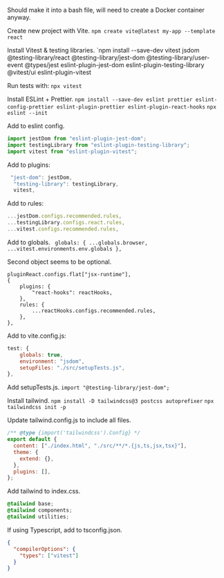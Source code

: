 Should make it into a bash file, will need to create a Docker container anyway.

Create new project with Vite.
`npm create vite@latest my-app --template react`

Install Vitest & testing libraries.
`npm install --save-dev vitest jsdom @testing-library/react @testing-library/jest-dom @testing-library/user-event @types/jest eslint-plugin-jest-dom eslint-plugin-testing-library @vitest/ui eslint-plugin-vitest

Run tests with:
`npx vitest`

Install ESLint + Prettier.
`npm install --save-dev eslint prettier eslint-config-prettier eslint-plugin-prettier eslint-plugin-react-hooks`
`npx eslint --init`

Add to eslint config.
```js
import jestDom from "eslint-plugin-jest-dom";
import testingLibrary from "eslint-plugin-testing-library";
import vitest from "eslint-plugin-vitest";
```

Add to plugins:
```js
 "jest-dom": jestDom,
  "testing-library": testingLibrary,
  vitest,
```

Add to rules:
```js
...jestDom.configs.recommended.rules,
...testingLibrary.configs.react.rules,
...vitest.configs.recommended.rules,
```

Add to globals.
` globals: { ...globals.browser, ...vitest.environments.env.globals },`

Second object seems to be optional.
```
pluginReact.configs.flat["jsx-runtime"],
{
	plugins: {
		"react-hooks": reactHooks,
	},
	rules: {
		...reactHooks.configs.recommended.rules,
	},
},
```

Add to vite.config.js:
```js
test: {
	globals: true,
	environment: "jsdom",
	setupFiles: "./src/setupTests.js",
},
```

Add setupTests.js.
`import "@testing-library/jest-dom";`

Install tailwind.
`npm install -D tailwindcss@3 postcss autoprefixer`
`npx tailwindcss init -p`

Update tailwind.config.js to include all files.
```js
/** @type {import('tailwindcss').Config} */
export default {
  content: ["./index.html", "./src/**/*.{js,ts,jsx,tsx}"],
  theme: {
    extend: {},
  },
  plugins: [],
};
```

Add tailwind to index.css.
```css
@tailwind base;
@tailwind components;
@tailwind utilities;
```

If using Typescript, add to tsconfig.json.
```json
{
  "compilerOptions": {
    "types": ["vitest"]
  }
}
```
